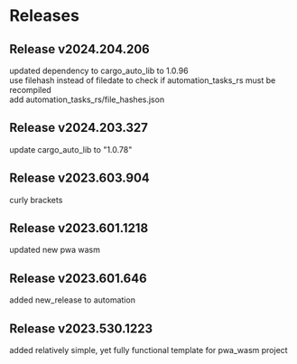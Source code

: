 # Releases

## Release v2024.204.206

updated dependency to cargo_auto_lib to 1.0.96  
use filehash instead of filedate to check if automation_tasks_rs must be recompiled  
add automation_tasks_rs/file_hashes.json  

## Release v2024.203.327

update cargo_auto_lib to "1.0.78"  

## Release v2023.603.904

curly brackets  

## Release v2023.601.1218

updated new pwa wasm

## Release v2023.601.646

added new_release to automation

## Release v2023.530.1223

added relatively simple, yet fully functional template for pwa_wasm project
